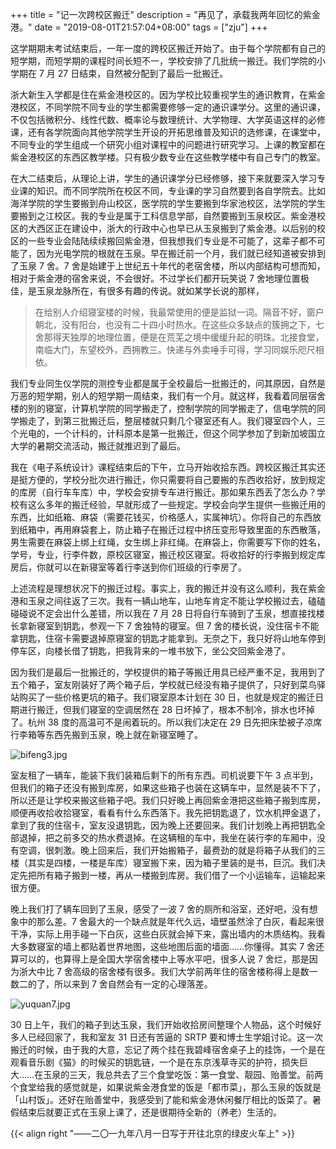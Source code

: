 +++
title = "记一次跨校区搬迁"
description = "再见了，承载我两年回忆的紫金港。"
date = "2019-08-01T21:57:04+08:00"
tags = ["zju"]
+++

这学期期末考试结束后，一年一度的跨校区搬迁开始了。由于每个学院都有自己的短学期，而短学期的课程时间长短不一，学校安排了几批统一搬迁。我们学院的小学期在 7 月 27 日结束，自然被分配到了最后一批搬迁。

浙大新生入学都是住在紫金港校区的。因为学校比较重视学生的通识教育，在紫金港校区，不同学院不同专业的学生都需要修够一定的通识课学分。这里的通识课，不仅包括微积分、线性代数、概率论与数理统计、大学物理、大学英语这样的必修课，还有各学院面向其他学院学生开设的开拓思维普及知识的选修课，在课堂中，不同专业的学生组成一个研究小组对课程中的问题进行研究学习。上课的教室都在紫金港校区的东西区教学楼。只有极少数专业在这些教学楼中有自己专门的教室。

在大二结束后，从理论上讲，学生的通识课学分已经修够，接下来就要深入学习专业课的知识。而不同学院所在校区不同，专业课的学习自然要到各自学院去。比如海洋学院的学生要搬到舟山校区，医学院的学生要搬到华家池校区，法学院的学生要搬到之江校区。我的专业是属于工科信息学部，自然要搬到玉泉校区。紫金港校区的大西区正在建设中，浙大的行政中心也早已从玉泉搬到了紫金港。以后别的校区的一些专业会陆陆续续搬回紫金港，但我想我们专业是不可能了，这辈子都不可能了，因为光电学院的根就在玉泉。早在搬迁前一个月，我们就已经知道被安排到了玉泉 7 舍。7 舍是始建于上世纪五十年代的老宿舍楼，所以内部结构可想而知，相对于紫金港的宿舍来说，不会很好。不过学长们都开玩笑说 7 舍地理位置极佳，是玉泉龙脉所在，有很多有趣的传说。就如某学长说的那样，

> 在给别人介绍寝室楼的时候，我最常使用的便是监狱一词。隔音不好，窗户朝北，没有阳台，也没有二十四小时热水。在这些众多缺点的簇拥之下，七舍那得天独厚的地理位置，便是在荒芜之境中缓缓升起的明珠。北接食堂，南临大门，东望校外，西拥教三。快递与外卖唾手可得，学习同娱乐咫尺相依。

我们专业同生仪学院的测控专业都是属于全校最后一批搬迁的，问其原因，自然是万恶的短学期，别人的短学期一周结束，我们有一个月。就这样，我看着同层宿舍楼的别的寝室，计算机学院的同学搬走了，控制学院的同学搬走了，信电学院的同学搬走了，到第三批搬迁后，整层楼就只剩几个寝室还有人。我们寝室四个人，三个光电的，一个计科的，计科原本是第一批搬迁，但这个同学参加了到新加坡国立大学的暑期交流活动，搬迁就推迟到了最后。

我在《电子系统设计》课程结束后的下午，立马开始收拾东西。跨校区搬迁其实还是挺方便的，学校分批次进行搬迁，你只需要将自己要搬的东西收拾好，放到规定的库房（自行车车库）中，学校会安排专车进行搬迁。那如果东西丢了怎么办？学校有这么多年的搬迁经验，早就形成了一些规定。学校会向学生提供一些搬迁用的东西，比如纸箱、麻袋（需要花钱买，价格感人，实属神坑）。你将自己的东西放到纸箱中，再用麻袋套上，防止箱子在搬迁过程中挤压变形导致里面的东西散落，男生需要在麻袋上绑上红绳，女生绑上非红绳。在麻袋上，你需要写下你的姓名，学号，专业，行李件数，原校区寝室，搬迁校区寝室。将收拾好的行李搬到规定库房后，你就可以在新寝室等着行李送到你们班级的行李房了。

上述流程是理想状况下的搬迁过程。事实上，我的搬迁并没有这么顺利，我在紫金港和玉泉之间往返了三次。我有一辆山地车，山地车肯定不能让学校搬过去，磕磕碰碰说不定会出什么差错，所以我在 7 月 28 日将自行车骑到了玉泉，想直接找楼长拿新寝室到钥匙，参观一下 7 舍独特的寝室。但 7 舍的楼长说，没住宿卡不能拿钥匙，住宿卡需要退掉原寝室的钥匙才能拿到。无奈之下，我只好将山地车停到停车区，向楼长借了钥匙，把我背来的一堆书放下，坐公交回紫金港了。

因为我们是最后一批搬迁的，学校提供的箱子等搬迁用具已经严重不足，我用到了五个箱子，室友刚装好了两个箱子后，学校就已经没有箱子提供了，只好到菜鸟驿站购买了一些价格更坑的箱子。我们寝室原本计划在 30 日，也就是规定的搬迁日期进行搬迁，但我们寝室的空调居然在 28 日坏掉了，根本不制冷，排水也坏掉了。杭州 38 度的高温可不是闹着玩的。所以我们决定在 29 日先把床垫被子凉席行李箱等东西先搬到玉泉，晚上就在新寝室睡了。

![bifeng3.jpg](/images/bifeng3.jpg "我们的全部家当")

室友租了一辆车，能装下我们装箱后剩下的所有东西。司机说要下午 3 点半到，但我们的箱子还没有搬到库房，如果这些箱子也装在这辆车中，显然是装不下了，所以还是让学校来搬这些箱子吧。我们只好晚上再回紫金港把这些箱子搬到库房，顺便再收拾收拾寝室，看看有什么东西落下。我先把钥匙退了，饮水机押金退了，拿到了我的住宿卡，室友没退钥匙，因为晚上还要回来。我们计划晚上再把钥匙全部退掉，把之前多交的热水费退掉。在这辆租的车中，我坐在装行李的车厢中，没有空调，很刺激。晚上回来后，我们开始搬箱子，最费劲的就是将箱子从我们的三楼（其实是四楼，一楼是车库）寝室搬下来，因为箱子里装的是书，巨沉。我们决定先把所有箱子搬到一楼，再从一楼搬到库房。我们借了一个小运输车，运输起来很方便。

晚上我们打了辆车回到了玉泉，感受了一波 7 舍的厕所和浴室，还好吧，没有想象中的那么差。7 舍最大的一个缺点就是年代久远，墙壁虽然涂了白灰，看起来很干净，实际上用手碰一下白灰，这些白灰就会掉下来，露出墙内的木质结构。我看大多数寝室的墙上都贴着世界地图，这些地图后面的墙面……你懂得。其实 7 舍还算可以的，也算得上是全国大学宿舍楼中上等水平吧，很多人说 7 舍烂，那是因为浙大中比 7 舍高级的宿舍楼有很多。我们大学前两年住的宿舍楼称得上是数一数二的了，所以来到 7 舍自然会有一定的心理落差。

![yuquan7.jpg](/images/yuquan7.jpg "玉泉 7 舍内部格局")

30 日上午，我们的箱子到达玉泉，我们开始收拾房间整理个人物品，这个时候好多人已经回家了，我和室友 31 日还有苦逼的 SRTP 要和博士生学姐讨论。这一次搬迁的时候，由于我的大意，忘记了两个挂在我碧峰宿舍桌子上的挂饰，一个是在观看音乐剧《猫》的时候买的钥匙链，一个是在东京浅草寺买的护符，损失巨大……在玉泉的三天，我总共去了三个食堂吃饭：第一食堂、靓园、贻善堂。前两个食堂给我的感觉就是，如果说紫金港食堂的饭是「都市菜」，那么玉泉的饭就是「山村饭」。还好在贻善堂中，我感受到了能和紫金港休闲餐厅相比的饭菜了。暑假结束后就要正式在玉泉上课了，还是很期待全新的（养老）生活的。

{{< align right "——二〇一九年八月一日写于开往北京的绿皮火车上" >}}